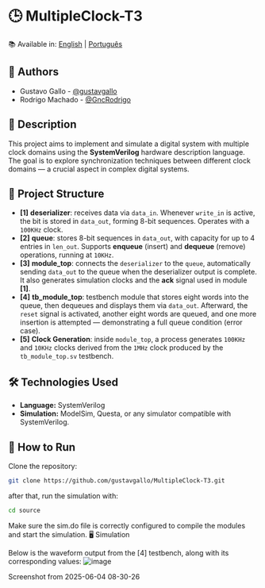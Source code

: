 # 🕒 MultipleClock-T3

📚 Available in: [English](README.md) | [Português](README.pt-BR.md)

## 👥 Authors

- Gustavo Gallo - [@gustavgallo](https://github.com/gustavgallo)  
- Rodrigo Machado - [@GncRodrigo](https://github.com/GncRodrigo)

## 📌 Description

This project aims to implement and simulate a digital system with multiple clock domains using the **SystemVerilog** hardware description language. The goal is to explore synchronization techniques between different clock domains — a crucial aspect in complex digital systems.

## 🧩 Project Structure

- **[1]** **deserializer**: receives data via `data_in`. Whenever `write_in` is active, the bit is stored in `data_out`, forming 8-bit sequences. Operates with a `100KHz` clock.
- **[2]** **queue**: stores 8-bit sequences in `data_out`, with capacity for up to 4 entries in `len_out`. Supports **enqueue** (insert) and **dequeue** (remove) operations, running at `10KHz`.
- **[3]** **module_top**: connects the `deserializer` to the `queue`, automatically sending `data_out` to the queue when the deserializer output is complete. It also generates simulation clocks and the **ack** signal used in module **[1]**.
- **[4]** **tb_module_top**: testbench module that stores eight words into the queue, then dequeues and displays them via `data_out`. Afterward, the `reset` signal is activated, another eight words are queued, and one more insertion is attempted — demonstrating a full queue condition (error case).
- **[5]** **Clock Generation**: inside `module_top`, a process generates `100KHz` and `10KHz` clocks derived from the `1MHz` clock produced by the `tb_module_top.sv` testbench.

## 🛠️ Technologies Used

- **Language:** SystemVerilog  
- **Simulation:** ModelSim, Questa, or any simulator compatible with SystemVerilog.

## 🚀 How to Run

Clone the repository:

```bash
git clone https://github.com/gustavgallo/MultipleClock-T3.git
```
after that, run the simulation with:

```bash
cd source
```
Make sure the sim.do file is correctly configured to compile the modules and start the simulation.
🖥️ Simulation

Below is the waveform output from the [4] testbench, along with its corresponding values:
![image](https://github.com/user-attachments/assets/910c7488-fac9-4774-b251-a50a17d9b491)


Screenshot from 2025-06-04 08-30-26
